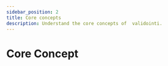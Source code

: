 ```yaml
---
sidebar_position: 2
title: Core concepts
description: Understand the core concepts of  validointi.
---
```



# Core Concept
